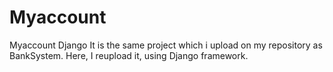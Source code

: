# Myaccount
Myaccount Django
It is the same project which i upload on my repository as BankSystem.
Here, I reupload it, using Django framework.

